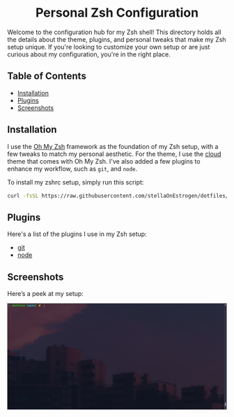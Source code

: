 <h1 align="center">Personal Zsh Configuration</h1>

Welcome to the configuration hub for my Zsh shell! This directory holds all the details about the theme, plugins, and personal tweaks that make my Zsh setup unique. If you're looking to customize your own setup or are just curious about my configuration, you're in the right place.

## Table of Contents
- [Installation](#installation)
- [Plugins](#plugins)
- [Screenshots](#screenshots)

## Installation

I use the [Oh My Zsh](https://ohmyz.sh/) framework as the foundation of my Zsh setup, with a few tweaks to match my personal aesthetic. For the theme, I use the [cloud](https://github.com/ohmyzsh/ohmyzsh/blob/master/themes/cloud.zsh-theme) theme that comes with Oh My Zsh. I've also added a few plugins to enhance my workflow, such as `git`, and `node`.

To install my zshrc setup, simply run this script:

```bash
curl -fsSL https://raw.githubusercontent.com/stellaOnEstrogen/dotfiles/main/machines/personal/scripts/install_zsh.sh | sudo bash
```

## Plugins

Here's a list of the plugins I use in my Zsh setup:

- [git](https://github.com/ohmyzsh/ohmyzsh/tree/master/plugins/git)
- [node](https://github.com/ohmyzsh/ohmyzsh/tree/master/plugins/node)

## Screenshots

Here’s a peek at my setup:

![Main](../../assets/zsh/image.png)